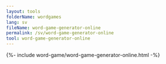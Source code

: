 ```yaml
---
layout: tools
folderName: wordgames
lang: sv
fileName: word-game-generator-online
permalink: /sv/word-game-generator-online
tool: word-game-generator-online
---
```

{%- include word-game/word-game-generator-online.html -%}
